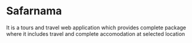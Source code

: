 # Safarnama 
It is a tours and travel web application which provides complete package where it includes travel and complete accomodation at selected location

